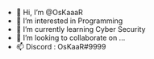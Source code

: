 - 👋 Hi, I’m @OsKaaaR
- 👀 I’m interested in Programming
- 🌱 I’m currently learning Cyber Security
- 💞️ I’m looking to collaborate on ...
- 📫 Discord : OsKaaR#9999

<!---
OsKaaaR/OsKaaaR is a ✨ special ✨ repository because its `README.md` (this file) appears on your GitHub profile.
You can click the Preview link to take a look at your changes.
--->
